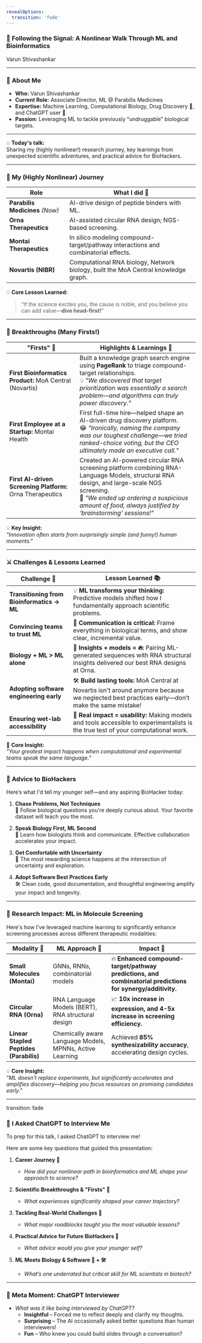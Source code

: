 ```yaml
---
revealOptions:
  transition: 'fade'
---
```


### 🌟 Following the Signal: A Nonlinear Walk Through ML and Bioinformatics

Varun Shivashankar

---

### 👋 **About Me**

- **Who:** Varun Shivashankar 
- **Current Role:** Associate Director, ML @ Parabilis Medicines
- **Expertise:** Machine Learning, Computational Biology, Drug Discovery :dna:, and ChatGPT user 🤖
- **Passion:** Leveraging ML to tackle previously "undruggable" biological targets.

---

:bulb: **Today's talk:**  
Sharing my (highly nonlinear!) research journey, key learnings from unexpected scientific adventures, and practical advice for BioHackers.

---

### 🚀 **My (Highly Nonlinear) Journey**

| Role                        | What I did 📌                                                                                  |
|-----------------------------|------------------------------------------------------------------------------------------------|
| **Parabilis Medicines** _(Now)_  | AI-drive design of peptide binders with ML.                       |
| **Orna Therapeutics**       | AI-assisted circular RNA design; NGS-based screening.                   |
| **Montai Therapeutics**     | In silico modeling compound-target/pathway interactions and combinatorial effects.    |
| **Novartis (NIBR)**         | Computational RNA biology, Network biology, built the MoA Central knowledge graph.             |

:bulb: **Core Lesson Learned:**  
> “If the science excites you, the cause is noble, and you believe you can add value—**dive head-first!**”

---

### 🌟 **Breakthroughs (Many Firsts!)**

| "Firsts" 🥇                           | Highlights & Learnings 📖                                                                                                                                                      |
|----------------------------------------|-------------------------------------------------------------------------------------------------------------------------------------------------------------------------------|
| **First Bioinformatics Product:** MoA Central (Novartis) | Built a knowledge graph search engine using **PageRank** to triage compound-target relationships.<br> :bulb: _"We discovered that target prioritization was essentially a search problem—and algorithms can truly power discovery."_ |
| **First Employee at a Startup:** Montai Health           | First full-time hire—helped shape an AI-driven drug discovery platform.<br> 😂 _"Ironically, naming the company was our toughest challenge—we tried ranked-choice voting, but the CEO ultimately made an executive call."_          |
| **First AI-driven Screening Platform:** Orna Therapeutics | Created an AI-powered circular RNA screening platform combining RNA-Language Models, structural RNA design, and large-scale NGS screening.<br> 🍕 _"We ended up ordering a suspicious amount of food, always justified by ‘brainstorming’ sessions!"_          |

:bulb: **Key Insight:**  
_"Innovation often starts from surprisingly simple (and funny!) human moments."_

---

### ⚔️ **Challenges & Lessons Learned**

| Challenge 🚧                                  | Lesson Learned 📚                                                                                                                                           |
|-----------------------------------------------|-------------------------------------------------------------------------------------------------------------------------------------------------------------|
| **Transitioning from Bioinformatics → ML**    | :bulb: **ML transforms your thinking:** Predictive models shifted how I fundamentally approach scientific problems.                                      |
| **Convincing teams to trust ML**              | :speech_balloon: **Communication is critical:** Frame everything in biological terms, and show clear, incremental value.                                   |
| **Biology + ML > ML alone**                   | :dna: **Insights + models = 🔥:** Pairing ML-generated sequences with RNA structural insights delivered our best RNA designs at Orna.                     |
| **Adopting software engineering early**       | 🛠️ **Build lasting tools:** MoA Central at Novartis isn't around anymore because we neglected best practices early—don’t make the same mistake!           |
| **Ensuring wet-lab accessibility**            | 🧪 **Real impact = usability:** Making models and tools accessible to experimentalists is the true test of your computational work.                        |

:mag_right: **Core Insight:**  
_"Your greatest impact happens when computational and experimental teams speak the same language."_

---

### 🎯 **Advice to BioHackers**

Here’s what I'd tell my younger self—and any aspiring BioHacker today:

1. **Chase Problems, Not Techniques**  
   :microscope: Follow biological questions you're deeply curious about. Your favorite dataset will teach you the most.

2. **Speak Biology First, ML Second**  
   🧬 Learn how biologists think and communicate. Effective collaboration accelerates your impact.

3. **Get Comfortable with Uncertainty**  
   🌊 The most rewarding science happens at the intersection of uncertainty and exploration.

4. **Adopt Software Best Practices Early**  
   🛠️ Clean code, good documentation, and thoughtful engineering amplify your impact and longevity.

---

### 🧪 **Research Impact: ML in Molecule Screening**

Here's how I've leveraged machine learning to significantly enhance screening processes across different therapeutic modalities:

| Modality 🔬                      | ML Approach 🤖                                | Impact 🚀                                                                                      |
|----------------------------------|-----------------------------------------------|------------------------------------------------------------------------------------------------|
| **Small Molecules (Montai)**     | GNNs, RNNs, combinatorial models               | 🔥 **Enhanced compound-target/pathway predictions, and combinatorial predictions for synergy/additivity.** |
| **Circular RNA (Orna)**          | RNA Language Models (BERT), RNA structural design | 📈 **10x increase in expression, and 4-5x increase in screening efficiency.**                 |
| **Linear Stapled Peptides (Parabilis)** | Chemically aware Language Models, MPNNs, Active Learning | Achieved **85% synthesizability accuracy**, accelerating design cycles.                       |

:bulb: **Core Insight:**  
_"ML doesn’t replace experiments, but significantly accelerates and amplifies discovery—helping you focus resources on promising candidates early."_

---

transition: fade

### 🤖 **I Asked ChatGPT to Interview Me**

To prep for this talk, I asked ChatGPT to interview me!

Here are some key questions that guided this presentation:

1. **Career Journey 🌱**  
   - _How did your nonlinear path in bioinformatics and ML shape your approach to science?_
     
2. **Scientific Breakthroughs & "Firsts" 🥇**  
   - _What experiences significantly shaped your career trajectory?_

3. **Tackling Real-World Challenges 🚧**  
   - _What major roadblocks taught you the most valuable lessons?_

4. **Practical Advice for Future BioHackers 🎯**  
   - _What advice would you give your younger self?_

5. **ML Meets Biology & Software 🧬 + 🛠️**  
   - _What’s one underrated but critical skill for ML scientists in biotech?_

---

### 🤔 **Meta Moment: ChatGPT Interviewer**

- _What was it like being interviewed by ChatGPT?_
  - **Insightful** – Forced me to reflect deeply and clarify my thoughts.
  - **Surprising** – The AI occasionally asked better questions than human interviewers!
  - **Fun** – Who knew you could build slides through a conversation?

